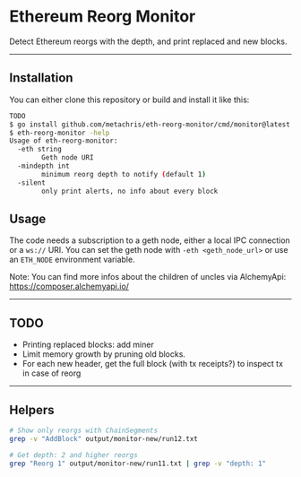 # Ethereum Reorg Monitor

Detect Ethereum reorgs with the depth, and print replaced and new blocks.

---

## Installation

You can either clone this repository or build and install it like this:


```bash
TODO
$ go install github.com/metachris/eth-reorg-monitor/cmd/monitor@latest
$ eth-reorg-monitor -help
Usage of eth-reorg-monitor:
  -eth string
    	Geth node URI
  -mindepth int
    	minimum reorg depth to notify (default 1)
  -silent
    	only print alerts, no info about every block
```

## Usage

The code needs a subscription to a geth node, either a local IPC connection or a `ws://` URI.
You can set the geth node with `-eth <geth_node_url>` or use an `ETH_NODE` environment variable.

Note: You can find more infos about the children of uncles via AlchemyApi: https://composer.alchemyapi.io/

---

## TODO

* Printing replaced blocks: add miner
* Limit memory growth by pruning old blocks.
* For each new header, get the full block (with tx receipts?) to inspect tx in case of reorg

---

## Helpers

```bash
# Show only reorgs with ChainSegments
grep -v "AddBlock" output/monitor-new/run12.txt 

# Get depth: 2 and higher reorgs
grep "Reorg 1" output/monitor-new/run11.txt | grep -v "depth: 1"
```
